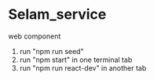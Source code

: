 # Selam_service
web component

1) run "npm run seed"
2) run "npm start" in one terminal tab
3) run "npm run react-dev" in another tab
